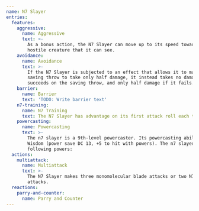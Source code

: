 ```yaml
---
name: N7 Slayer
entries:
  features:
    aggressive:
      name: Aggressive
      text: >-
        As a bonus action, the N7 Slayer can move up to its speed toward a
        hostile creature that it can see.
    avoidance:
      name: Avoidance
      text: >-
        If the N7 Slayer is subjected to an effect that allows it to make a
        saving throw to take only half damage, it instead takes no damage if it
        succeeds on the saving throw, and only half damage if it fails.
    barrier:
      name: Barrier
      text: 'TODO: Write barrier text'
    n7-training:
      name: N7 Training
      text: The N7 Slayer has advantage on its first attack roll each turn.
    powercasting:
      name: Powercasting
      text: >-
        The n7 slayer is a 9th-level powercaster. Its powercasting ability is
        Wisdom (power save DC 13, +5 to hit with powers). The n7 slayer has the
        following powers:
  actions:
    multiattack:
      name: Multiattack
      text: >-
        The N7 Slayer makes three monomolecular blade attacks or two N7 Piranha
        attacks.
  reactions:
    parry-and-counter:
      name: Parry and Counter
---
```

